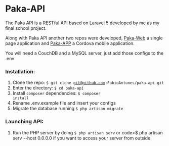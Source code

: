 Paka-API
=============

The Paka API is a RESTful API based on Laravel 5 developed by me as my final school project.

Along with Paka API another two repos were developed, [Paka-Web](https://github.com/FabioAntunes/paka-web) a single page application and [Paka-APP](https://github.com/FabioAntunes/paka-app) a Cordova mobile application.

You will need a CouchDB and a MySQL server, just add those configs to the .env


### Installation:
  1. Clone the repo: <code>$ git clone git@github.com:FabioAntunes/paka-api.git</code>
  2. Enter the directory: <code>$ cd paka-api</code>
  3. Install <code>composer</code> dependencies: <code>$ composer install</code>
  4. Rename .env.example file and insert your configs 
  5. Migrate the database running <code>$ php artisan migrate</code>
  
### Launching API:
  1. Run the PHP server by doing <code>$ php artisan serv</code> or code>$ php artisan serv --host 0.0.0.0</code> if you want to access your server from outside.
